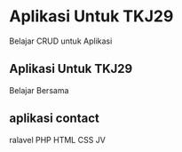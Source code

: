 
# Aplikasi Untuk TKJ29
Belajar CRUD untuk Aplikasi 

## Aplikasi Untuk TKJ29
Belajar Bersama

## aplikasi contact
ralavel
PHP
HTML
CSS
JV